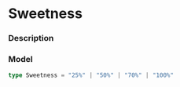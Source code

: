 # Sweetness

### Description




### Model
```ts
type Sweetness = "25%" | "50%" | "70%" | "100%"
```